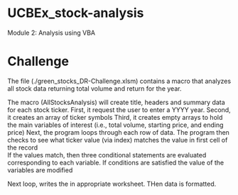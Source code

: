 # UCBEx_stock-analysis
Module 2: Analysis using VBA 
# Challenge

The file (./green_stocks_DR-Challenge.xlsm) contains a macro that analyzes all stock data returning total volume and return for the year.

The macro (AllStocksAnalysis) will create title, headers and summary data for each stock ticker. 
First, it request the user to enter a YYYY year.
Second, it creates an array of ticker symbols
Third, it creates empty arrays to hold the main variables of interest (i.e., total volume, starting price, and ending price)
Next, the program loops through each row of data.  The program then checks to see what ticker value (via index) matches the value in first cell of the record  
If the values match, then three conditional statements are evaluated corresponding to each variable.  If conditions are satisfied the value of the variables are modified

Next loop, writes the in appropriate worksheet.
THen data is formatted.
